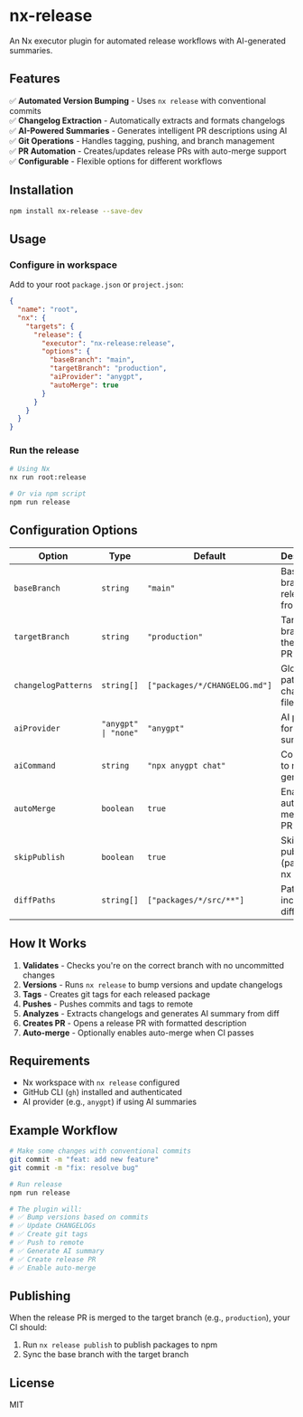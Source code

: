 # nx-release

An Nx executor plugin for automated release workflows with AI-generated summaries.

## Features

✅ **Automated Version Bumping** - Uses `nx release` with conventional commits  
✅ **Changelog Extraction** - Automatically extracts and formats changelogs  
✅ **AI-Powered Summaries** - Generates intelligent PR descriptions using AI  
✅ **Git Operations** - Handles tagging, pushing, and branch management  
✅ **PR Automation** - Creates/updates release PRs with auto-merge support  
✅ **Configurable** - Flexible options for different workflows

## Installation

```bash
npm install nx-release --save-dev
```

## Usage

### Configure in workspace

Add to your root `package.json` or `project.json`:

```json
{
  "name": "root",
  "nx": {
    "targets": {
      "release": {
        "executor": "nx-release:release",
        "options": {
          "baseBranch": "main",
          "targetBranch": "production",
          "aiProvider": "anygpt",
          "autoMerge": true
        }
      }
    }
  }
}
```

### Run the release

```bash
# Using Nx
nx run root:release

# Or via npm script
npm run release
```

## Configuration Options

| Option | Type | Default | Description |
|--------|------|---------|-------------|
| `baseBranch` | `string` | `"main"` | Base branch to release from |
| `targetBranch` | `string` | `"production"` | Target branch for the release PR |
| `changelogPatterns` | `string[]` | `["packages/*/CHANGELOG.md"]` | Glob patterns for changelog files |
| `aiProvider` | `"anygpt" \| "none"` | `"anygpt"` | AI provider for summaries |
| `aiCommand` | `string` | `"npx anygpt chat"` | Command to run for AI generation |
| `autoMerge` | `boolean` | `true` | Enable auto-merge on PR |
| `skipPublish` | `boolean` | `true` | Skip publishing (passed to nx release) |
| `diffPaths` | `string[]` | `["packages/*/src/**"]` | Paths to include in diff for AI |

## How It Works

1. **Validates** - Checks you're on the correct branch with no uncommitted changes
2. **Versions** - Runs `nx release` to bump versions and update changelogs
3. **Tags** - Creates git tags for each released package
4. **Pushes** - Pushes commits and tags to remote
5. **Analyzes** - Extracts changelogs and generates AI summary from diff
6. **Creates PR** - Opens a release PR with formatted description
7. **Auto-merge** - Optionally enables auto-merge when CI passes

## Requirements

- Nx workspace with `nx release` configured
- GitHub CLI (`gh`) installed and authenticated
- AI provider (e.g., `anygpt`) if using AI summaries

## Example Workflow

```bash
# Make some changes with conventional commits
git commit -m "feat: add new feature"
git commit -m "fix: resolve bug"

# Run release
npm run release

# The plugin will:
# ✅ Bump versions based on commits
# ✅ Update CHANGELOGs
# ✅ Create git tags
# ✅ Push to remote
# ✅ Generate AI summary
# ✅ Create release PR
# ✅ Enable auto-merge
```

## Publishing

When the release PR is merged to the target branch (e.g., `production`), your CI should:

1. Run `nx release publish` to publish packages to npm
2. Sync the base branch with the target branch

## License

MIT

